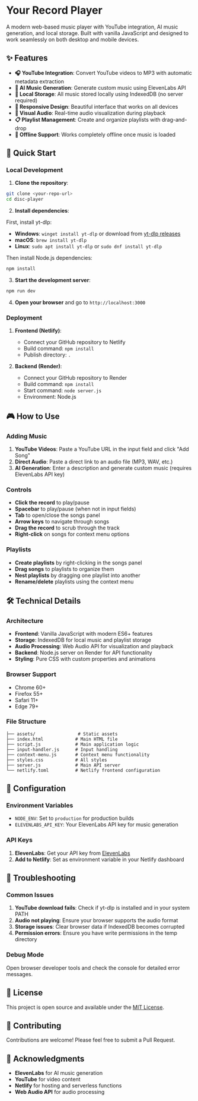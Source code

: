 # Your Record Player

A modern web-based music player with YouTube integration, AI music generation, and local storage. Built with vanilla JavaScript and designed to work seamlessly on both desktop and mobile devices.

## ✨ Features

- **🎧 YouTube Integration**: Convert YouTube videos to MP3 with automatic metadata extraction
- **🤖 AI Music Generation**: Generate custom music using ElevenLabs API
- **💾 Local Storage**: All music stored locally using IndexedDB (no server required)
- **📱 Responsive Design**: Beautiful interface that works on all devices
- **🎨 Visual Audio**: Real-time audio visualization during playback
- **📋 Playlist Management**: Create and organize playlists with drag-and-drop
- **🔄 Offline Support**: Works completely offline once music is loaded

## 🚀 Quick Start

### Local Development

1. **Clone the repository**:
```bash
git clone <your-repo-url>
cd disc-player
```

2. **Install dependencies**:

First, install yt-dlp:
- **Windows**: `winget install yt-dlp` or download from [yt-dlp releases](https://github.com/yt-dlp/yt-dlp/releases)
- **macOS**: `brew install yt-dlp`
- **Linux**: `sudo apt install yt-dlp` or `sudo dnf install yt-dlp`

Then install Node.js dependencies:
```bash
npm install
```

3. **Start the development server**:
```bash
npm run dev
```

4. **Open your browser** and go to `http://localhost:3000`

### Deployment

1. **Frontend (Netlify)**:
   - Connect your GitHub repository to Netlify
   - Build command: `npm install`
   - Publish directory: `.`

2. **Backend (Render)**:
   - Connect your GitHub repository to Render
   - Build command: `npm install`
   - Start command: `node server.js`
   - Environment: Node.js

## 🎮 How to Use

### Adding Music

1. **YouTube Videos**: Paste a YouTube URL in the input field and click "Add Song"
2. **Direct Audio**: Paste a direct link to an audio file (MP3, WAV, etc.)
3. **AI Generation**: Enter a description and generate custom music (requires ElevenLabs API key)

### Controls

- **Click the record** to play/pause
- **Spacebar** to play/pause (when not in input fields)
- **Tab** to open/close the songs panel
- **Arrow keys** to navigate through songs
- **Drag the record** to scrub through the track
- **Right-click** on songs for context menu options

### Playlists

- **Create playlists** by right-clicking in the songs panel
- **Drag songs** to playlists to organize them
- **Nest playlists** by dragging one playlist into another
- **Rename/delete** playlists using the context menu

## 🛠️ Technical Details

### Architecture

- **Frontend**: Vanilla JavaScript with modern ES6+ features
- **Storage**: IndexedDB for local music and playlist storage
- **Audio Processing**: Web Audio API for visualization and playback
- **Backend**: Node.js server on Render for API functionality
- **Styling**: Pure CSS with custom properties and animations

### Browser Support

- Chrome 60+
- Firefox 55+
- Safari 11+
- Edge 79+

### File Structure

```
├── assets/                # Static assets
├── index.html            # Main HTML file
├── script.js             # Main application logic
├── input-handler.js      # Input handling
├── context-menu.js       # Context menu functionality
├── styles.css            # All styles
├── server.js             # Main API server
└── netlify.toml          # Netlify frontend configuration
```

## 🔧 Configuration

### Environment Variables

- `NODE_ENV`: Set to `production` for production builds
- `ELEVENLABS_API_KEY`: Your ElevenLabs API key for music generation

### API Keys

1. **ElevenLabs**: Get your API key from [ElevenLabs](https://elevenlabs.io)
2. **Add to Netlify**: Set as environment variable in your Netlify dashboard

## 🐛 Troubleshooting

### Common Issues

1. **YouTube download fails**: Check if yt-dlp is installed and in your system PATH
2. **Audio not playing**: Ensure your browser supports the audio format
3. **Storage issues**: Clear browser data if IndexedDB becomes corrupted
4. **Permission errors**: Ensure you have write permissions in the temp directory

### Debug Mode

Open browser developer tools and check the console for detailed error messages.

## 📄 License

This project is open source and available under the [MIT License](LICENSE).

## 🤝 Contributing

Contributions are welcome! Please feel free to submit a Pull Request.

## 🙏 Acknowledgments

- **ElevenLabs** for AI music generation
- **YouTube** for video content
- **Netlify** for hosting and serverless functions
- **Web Audio API** for audio processing
